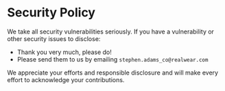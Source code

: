 # Security Policy

We take all security vulnerabilities seriously.
If you have a vulnerability or other security issues to disclose:

- Thank you very much, please do!
- Please send them to us by emailing `stephen.adams_co@realwear.com`

We appreciate your efforts and responsible disclosure and will make every effort to acknowledge your contributions.
